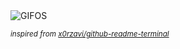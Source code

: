 <div align="justify">
<picture>
    <source media="(prefers-color-scheme: dark)" srcset="https://i.ibb.co/fXDqp7j/output-gif.gif">
    <source media="(prefers-color-scheme: light)" srcset="https://i.ibb.co/fXDqp7j/output-gif.gif">
    <img alt="GIFOS" src="https://i.ibb.co/fXDqp7j/output-gif.gif">
</picture>

<sub><i>inspired from [x0rzavi/github-readme-terminal](https://github.com/x0rzavi/github-readme-terminal)</i></sub>

</div>

<!-- Image deletion URL: https://ibb.co/8mYN5V1/d368f8529ab4b5255ec76baca73b54f6 -->